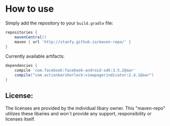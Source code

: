 How to use
========

Simply add the repository to your `build.gradle` file:

```groovy
repositories {
	mavenCentral()
    maven { url 'http://stanfy.github.io/maven-repo/' }
}
```

Currently available artifacts:

```groovy
dependencies {
    compile 'com.facebook:facebook-android-sdk:3.5.2@aar'
    compile("com.actionbarsherlock:viewpagerindicator:2.4.1@aar")
}
```

License:
--------
The licenses are provided by the individual libary owner. This "maven-repo" utilizes these libaries and won´t provide any support, responsibility or licenses itself.
